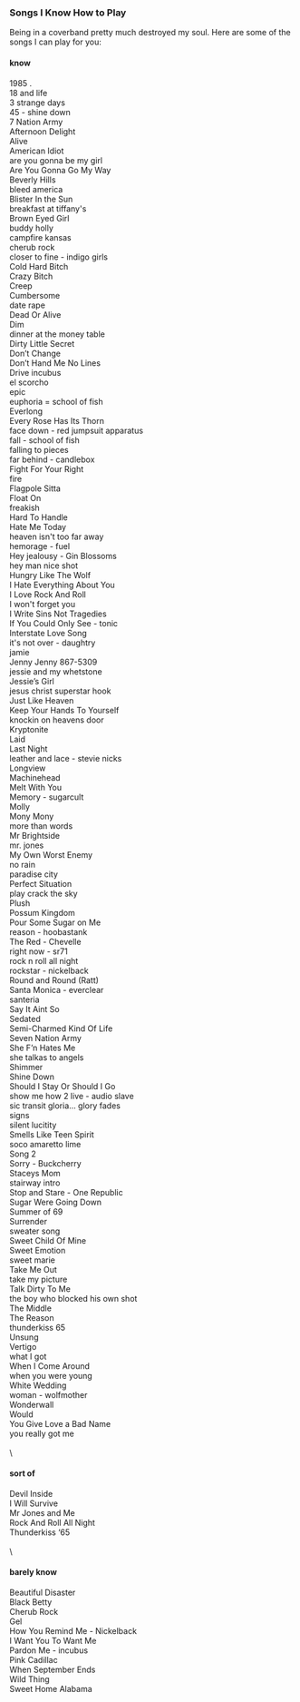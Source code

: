 ### Songs I Know How to Play

Being in a coverband pretty much destroyed my soul. Here are some of the
songs I can play for you:

#### know

1985 .\
 18 and life\
 3 strange days\
 45 - shine down\
 7 Nation Army\
 Afternoon Delight\
 Alive\
 American Idiot\
 are you gonna be my girl\
 Are You Gonna Go My Way\
 Beverly Hills\
 bleed america\
 Blister In the Sun\
 breakfast at tiffany's\
 Brown Eyed Girl\
 buddy holly\
 campfire kansas\
 cherub rock\
 closer to fine - indigo girls\
 Cold Hard Bitch\
 Crazy Bitch\
 Creep\
 Cumbersome\
 date rape\
 Dead Or Alive\
 Dim\
 dinner at the money table\
 Dirty Little Secret\
 Don’t Change\
 Don’t Hand Me No Lines\
 Drive incubus\
 el scorcho\
 epic\
 euphoria = school of fish\
 Everlong\
 Every Rose Has Its Thorn\
 face down - red jumpsuit apparatus\
 fall - school of fish\
 falling to pieces\
 far behind - candlebox\
 Fight For Your Right\
 fire\
 Flagpole Sitta\
 Float On\
 freakish\
 Hard To Handle\
 Hate Me Today\
 heaven isn't too far away\
 hemorage - fuel\
 Hey jealousy - Gin Blossoms\
 hey man nice shot\
 Hungry Like The Wolf\
 I Hate Everything About You\
 I Love Rock And Roll\
 I won't forget you\
 I Write Sins Not Tragedies\
 If You Could Only See - tonic\
 Interstate Love Song\
 it's not over - daughtry\
 jamie\
 Jenny Jenny 867-5309\
 jessie and my whetstone\
 Jessie’s Girl\
 jesus christ superstar hook\
 Just Like Heaven\
 Keep Your Hands To Yourself\
 knockin on heavens door\
 Kryptonite\
 Laid\
 Last Night\
 leather and lace - stevie nicks\
 Longview\
 Machinehead\
 Melt With You\
 Memory - sugarcult\
 Molly\
 Mony Mony\
 more than words\
 Mr Brightside\
 mr. jones\
 My Own Worst Enemy\
 no rain\
 paradise city\
 Perfect Situation\
 play crack the sky\
 Plush\
 Possum Kingdom\
 Pour Some Sugar on Me\
 reason - hoobastank\
 The Red - Chevelle\
 right now - sr71\
 rock n roll all night\
 rockstar - nickelback\
 Round and Round (Ratt)\
 Santa Monica - everclear \
 santeria\
 Say It Aint So\
 Sedated\
 Semi-Charmed Kind Of Life\
 Seven Nation Army\
 She F’n Hates Me\
 she talkas to angels\
 Shimmer\
 Shine Down\
 Should I Stay Or Should I Go\
 show me how 2 live - audio slave\
 sic transit gloria… glory fades\
 signs\
 silent lucitity\
 Smells Like Teen Spirit\
 soco amaretto lime\
 Song 2\
 Sorry - Buckcherry\
 Staceys Mom\
 stairway intro\
 Stop and Stare - One Republic\
 Sugar Were Going Down\
 Summer of 69\
 Surrender\
 sweater song\
 Sweet Child Of Mine\
 Sweet Emotion\
 sweet marie\
 Take Me Out\
 take my picture\
 Talk Dirty To Me\
 the boy who blocked his own shot\
 The Middle\
 The Reason\
 thunderkiss 65\
 Unsung\
 Vertigo\
 what I got\
 When I Come Around\
 when you were young\
 White Wedding\
 woman - wolfmother\
 Wonderwall\
 Would\
 You Give Love a Bad Name\
 you really got me\
 \
 \

#### sort of

Devil Inside\
 I Will Survive\
 Mr Jones and Me\
 Rock And Roll All Night\
 Thunderkiss ‘65\
 \
 \

#### barely know

Beautiful Disaster\
 Black Betty\
 Cherub Rock\
 Gel\
 How You Remind Me - Nickelback\
 I Want You To Want Me\
 Pardon Me - incubus\
 Pink Cadillac\
 When September Ends\
 Wild Thing\
 Sweet Home Alabama
